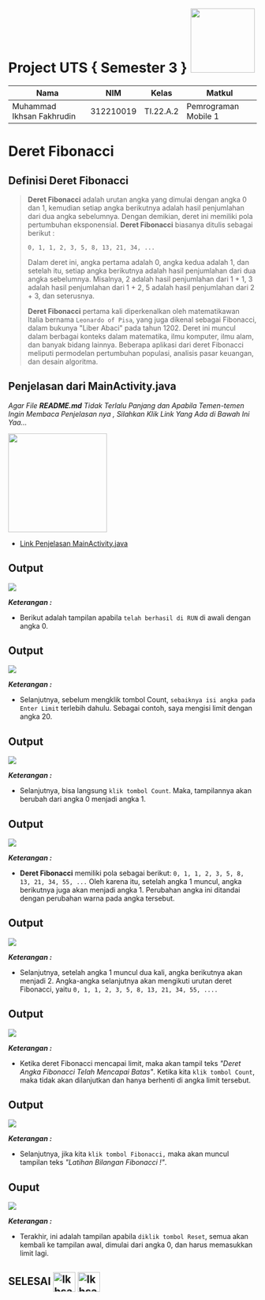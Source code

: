 # Project UTS { Semester 3 } <img src=https://i.pinimg.com/564x/fd/88/8c/fd888c43145aa84d5e3037082d470910.jpg width="130px">


|**Nama**|**NIM**|**Kelas**|**Matkul**|
|----|---|-----|------|
|Muhammad Ikhsan Fakhrudin|312210019|TI.22.A.2|Pemrograman Mobile 1|

# Deret Fibonacci

## Definisi Deret Fibonacci

>**Deret Fibonacci** adalah urutan angka yang dimulai dengan angka 0 dan 1, kemudian setiap angka berikutnya adalah hasil penjumlahan dari dua angka sebelumnya. Dengan demikian, deret ini memiliki pola pertumbuhan eksponensial. **Deret Fibonacci** biasanya ditulis sebagai berikut :
>
>``0, 1, 1, 2, 3, 5, 8, 13, 21, 34, ...``
>
>Dalam deret ini, angka pertama adalah 0, angka kedua adalah 1, dan setelah itu, setiap angka berikutnya adalah hasil penjumlahan dari dua angka sebelumnya. Misalnya, 2 adalah hasil penjumlahan dari 1 + 1, 3 adalah hasil penjumlahan dari 1 + 2, 5 adalah hasil penjumlahan dari 2 + 3, dan seterusnya.
>
>**Deret Fibonacci** pertama kali diperkenalkan oleh matematikawan Italia bernama ``Leonardo of Pisa``, yang juga dikenal sebagai Fibonacci, dalam bukunya "Liber Abaci" pada tahun 1202. Deret ini muncul dalam berbagai konteks dalam matematika, ilmu komputer, ilmu alam, dan banyak bidang lainnya. Beberapa aplikasi dari deret Fibonacci meliputi permodelan pertumbuhan populasi, analisis pasar keuangan, dan desain algoritma.

## Penjelasan dari MainActivity.java

*Agar File **README.md** Tidak Terlalu Panjang dan Apabila Temen-temen Ingin Membaca Penjelasan nya , Silahkan Klik Link Yang Ada di Bawah Ini Yaa...*

<img src=https://images.bisnis.com/posts/2021/01/14/1342816/drive.jpg width="200px">

- [Link Penjelasan MainActivity.java](https://bit.ly/3FKylNY)


## Output

![](screenshot/ss1.png)

***Keterangan :***

- Berikut adalah tampilan apabila ``telah berhasil di RUN`` di awali dengan angka 0.

## Output

![](screenshot/ss2.png)

***Keterangan :***

- Selanjutnya, sebelum mengklik tombol Count, ``sebaiknya isi angka pada Enter Limit`` terlebih dahulu. Sebagai contoh, saya mengisi limit dengan angka 20.

## Output 

![](screenshot/ss3.png)

***Keterangan :***

- Selanjutnya, bisa langsung ``klik tombol Count``. Maka, tampilannya akan berubah dari angka 0 menjadi angka 1.

## Output

![](screenshot/ss4.png)

***Keterangan :***

- **Deret Fibonacci** memiliki pola sebagai berikut: ``0, 1, 1, 2, 3, 5, 8, 13, 21, 34, 55, ...`` Oleh karena itu, setelah angka 1 muncul, angka berikutnya juga akan menjadi angka 1. Perubahan angka ini ditandai dengan perubahan warna pada angka tersebut.


## Output

![](screenshot/ss5.png)

***Keterangan :***

- Selanjutnya, setelah angka 1 muncul dua kali, angka berikutnya akan menjadi 2. Angka-angka selanjutnya akan mengikuti urutan deret Fibonacci, yaitu ``0, 1, 1, 2, 3, 5, 8, 13, 21, 34, 55, ....``

## Output

![](screenshot/ss6.png)

***Keterangan :***

- Ketika deret Fibonacci mencapai limit, maka akan tampil teks *"Deret Angka Fibonacci Telah Mencapai Batas"*. Ketika kita ``klik tombol Count``, maka tidak akan dilanjutkan dan hanya berhenti di angka limit tersebut.

## Output

![](screenshot/ss7.png)

***Keterangan :***

- Selanjutnya, jika kita ``klik tombol Fibonacci,`` maka akan muncul tampilan teks *"Latihan Bilangan Fibonacci !"*.

## Ouput

![](screenshot/ss8.png)

***Keterangan :***

- Terakhir, ini adalah tampilan apabila ``diklik tombol Reset``, semua akan kembali ke tampilan awal, dimulai dari angka 0, dan harus memasukkan limit lagi.



## SELESAI <img align="center" alt="Ikhsan-Python" height="40" width="45" src="https://em-content.zobj.net/source/microsoft-teams/337/student_1f9d1-200d-1f393.png"> <img align="center" alt="Ikhsan-Python" height="40" width="45" src="https://em-content.zobj.net/thumbs/160/twitter/348/flag-indonesia_1f1ee-1f1e9.png">

